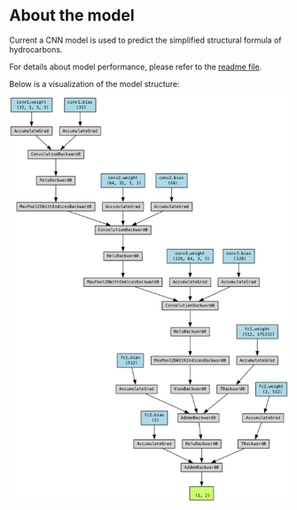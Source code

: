 # About the model

Current a CNN model is used to predict the simplified structural formula of hydrocarbons.

For details about model performance, please refer to the [readme file](../readme.md#model-performance).

Below is a visualization of the model structure:

![Model visualization](../assets/img/model_structure.png)